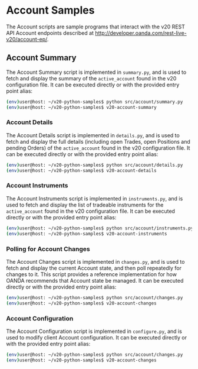 # Account Samples 

The Account scripts are sample programs that interact with the v20 REST API
Account endpoints described at
http://developer.oanda.com/rest-live-v20/account-ep/. 

## Account Summary

The Account Summary script is implemented in `summary.py`, and is used
to fetch and display the summary of the `active_account` found in the v20
configuration file. It can be executed directly or with the provided entry
point alias:

```bash
(env)user@host: ~/v20-python-samples$ python src/account/summary.py
(env)user@host: ~/v20-python-samples$ v20-account-summary
```

### Account Details

The Account Details script is implemented in `details.py`, and is used to fetch
and display the full details (including open Trades, open Positions and pending
Orders) of the `active_account` found in the v20 configuration file. It can be
executed directly or with the provided entry point alias:

```bash
(env)user@host: ~/v20-python-samples$ python src/account/details.py
(env)user@host: ~/v20-python-samples$ v20-account-details
```

### Account Instruments

The Account Instruments script is implemented in `instruments.py`, and is used
to fetch and display the list of tradeable instruments for the `active_account`
found in the v20 configuration file. It can be executed directly or with the
provided entry point alias:

```bash
(env)user@host: ~/v20-python-samples$ python src/account/instruments.py
(env)user@host: ~/v20-python-samples$ v20-account-instruments
```


### Polling for Account Changes

The Account Changes script is implemented in `changes.py`, and is used to fetch
and display the current Account state, and then poll repeatedly for changes to
it. This script provides a reference implementation for how OANDA recommends
that Account state be managed. It can be executed directly or with the provided
entry point alias:

```bash
(env)user@host: ~/v20-python-samples$ python src/account/changes.py
(env)user@host: ~/v20-python-samples$ v20-account-changes
```


### Account Configuration

The Account Configuration script is implemented in `configure.py`, and is used
to modify client Account configuration.  It can be executed directly or with
the provided entry point alias:

```bash
(env)user@host: ~/v20-python-samples$ python src/account/changes.py
(env)user@host: ~/v20-python-samples$ v20-account-changes
```
